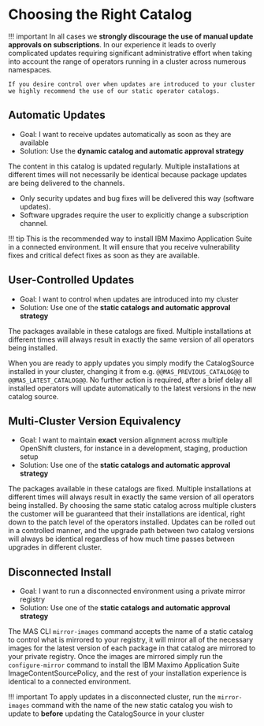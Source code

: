 Choosing the Right Catalog
===============================================================================

!!! important
    In all cases we **strongly discourage the use of manual update approvals on subscriptions**.  In our experience it leads to overly complicated updates requiring significant administrative effort when taking into account the range of operators running in a cluster across numerous namespaces.

    If you desire control over when updates are introduced to your cluster we highly recommend the use of our static operator catalogs.


Automatic Updates
-------------------------------------------------------------------------------
- Goal: I want to receive updates automatically as soon as they are available
- Solution: Use the **dynamic catalog and automatic approval strategy**

The content in this catalog is updated regularly. Multiple installations at different times will not necessarily be identical because package updates are being delivered to the channels.

- Only security updates and bug fixes will be delivered this way (software updates).
- Software upgrades require the user to explicitly change a subscription channel.

!!! tip
    This is the recommended way to install IBM Maximo Application Suite in a connected environment.  It will ensure that you receive vulnerability fixes and critical defect fixes as soon as they are available.


User-Controlled Updates
-------------------------------------------------------------------------------
- Goal: I want to control when updates are introduced into my cluster
- Solution: Use one of the **static catalogs and automatic approval strategy**

The packages available in these catalogs are fixed. Multiple installations at different times will always result in exactly the same version of all operators being installed.

When you are ready to apply updates you simply modify the CatalogSource installed in your cluster, changing it from e.g. `@@MAS_PREVIOUS_CATALOG@@` to `@@MAS_LATEST_CATALOG@@`.  No further action is required, after a brief delay all installed operators will update automatically to the latest versions in the new catalog source.


Multi-Cluster Version Equivalency
-------------------------------------------------------------------------------
- Goal: I want to maintain **exact** version alignment across multiple OpenShift clusters, for instance in a development, staging, production setup
- Solution: Use one of the **static catalogs and automatic approval strategy**

The packages available in these catalogs are fixed. Multiple installations at different times will always result in exactly the same version of all operators being installed.  By choosing the same static catalog across multiple clusters the customer will be guaranteed that their installations are identical, right down to the patch level of the operators installed.  Updates can be rolled out in a controlled manner, and the upgrade path between two catalog versions will always be identical regardless of how much time passes between upgrades in different cluster.


Disconnected Install
-------------------------------------------------------------------------------
- Goal: I want to run a disconnected environment using a private mirror registry
- Solution: Use one of the **static catalogs and automatic approval strategy**

The MAS CLI `mirror-images` command accepts the name of a static catalog to control what is mirrored to your registry, it will mirror all of the necessary images for the latest version of each package in that catalog are mirrored to your private registry.  Once the images are mirrored simply run the `configure-mirror` command to install the IBM Maximo Application Suite ImageContentSourcePolicy, and the rest of your installation experience is identical to a connected environment.

!!! important
    To apply updates in a disconnected cluster, run the `mirror-images` command with the name of the new static catalog you wish to update to **before** updating the CatalogSource in your cluster
